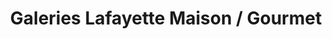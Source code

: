 ---
title: "Galeries Lafayette Maison / Gourmet"
url: /paris/galeries-lafayette-maison-gourmet/
shop: Lebensmittel
---